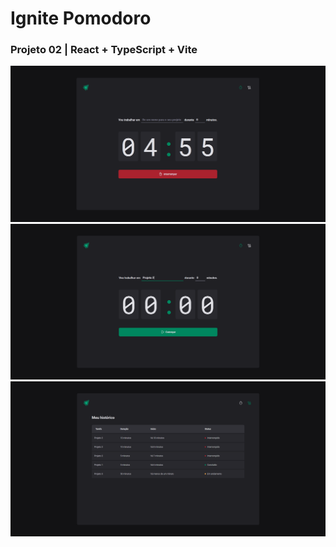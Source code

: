 # Ignite Pomodoro
### Projeto 02 | React + TypeScript + Vite

![Timer](./src/assets/2.1.png)
![Adicionando Timer](./src/assets/2.2.png)
![Histórico](./src/assets/2.3.png)